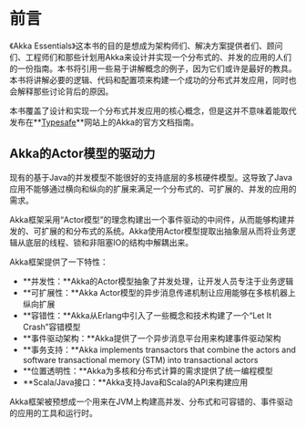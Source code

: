 # 前言

《Akka Essentials》这本书的目的是想成为架构师们、解决方案提供者们、顾问们、工程师们和那些计划用Akka来设计并实现一个分布式的、并发的应用的人们的一份指南。本书将引用一些易于讲解概念的例子，因为它们或许是最好的教具。本书将讲解必要的逻辑、代码和配置项来构建一个成功的分布式并发应用，同时也会解释那些讨论背后的原因。

本书覆盖了设计和实现一个分布式并发应用的核心概念，但是这并不意味着能取代发布在**[Typesafe](http://doc.akka.io/docs/akka/)**网站上的Akka的官方文档指南。


## Akka的Actor模型的驱动力

现有的基于Java的并发模型不能很好的支持底层的多核硬件模型。这导致了Java应用不能够通过横向和纵向的扩展来满足一个分布式的、可扩展的、并发的应用的需求。

Akka框架采用“Actor模型”的理念构建出一个事件驱动的中间件，从而能够构建并发的、可扩展的和分布式的系统。Akka使用Actor模型提取出抽象层从而将业务逻辑从底层的线程、锁和非阻塞IO的结构中解耦出来。

Akka框架提供了一下特性：
* **并发性：**Akka的Actor模型抽象了并发处理，让开发人员专注于业务逻辑
* **可扩展性：**Akka Actor模型的异步消息传递机制让应用能够在多核机器上纵向扩展
* **容错性：**Akka从Erlang中引入了一些概念和技术构建了一个“Let It Crash”容错模型
* **事件驱动架构：**Akka提供了一个异步消息平台用来构建事件驱动架构
* **事务支持：**Akka implements transactors that combine the actors and software transactional memory (STM) into transactional actors
* **位置透明性：**Akka为多核和分布式计算的需求提供了统一编程模型
* **Scala/Java接口：**Akka支持Java和Scala的API来构建应用

Akka框架被预想成一个用来在JVM上构建高并发、分布式和可容错的、事件驱动的应用的工具和运行时。